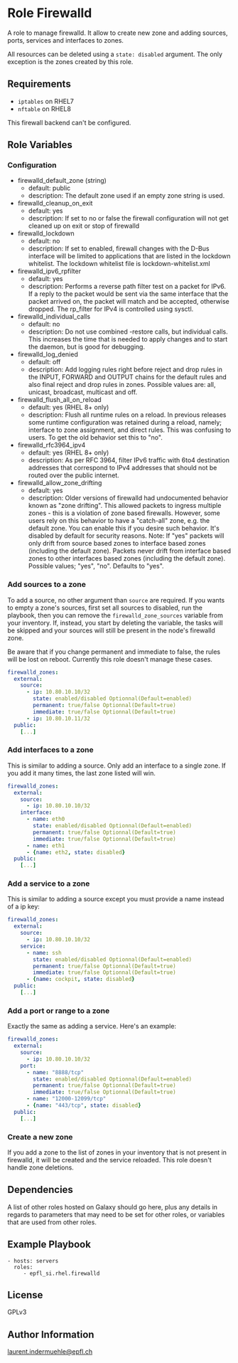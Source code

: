 Role Firewalld
==============

A role to manage firewalld. It allow to create new zone and adding sources, ports, services and interfaces to zones.

All resources can be deleted using a `state: disabled` argument. The only exception is the zones created by this role.


Requirements
------------

* `iptables` on RHEL7
* `nftable` on RHEL8

This firewall backend can't be configured.


Role Variables
--------------

### Configuration

* firewalld_default_zone (string)
  * default: public
  * description: The default zone used if an empty zone string is used.
* firewalld_cleanup_on_exit
  * default: yes
  * description: If set to no or false the firewall configuration will not get cleaned up on exit or stop of firewalld
* firewalld_lockdown
  * default: no
  * description: If set to enabled, firewall changes with the D-Bus interface will be limited to applications that are listed in the lockdown whitelist. The lockdown whitelist file is lockdown-whitelist.xml
* firewalld_ipv6_rpfilter
  * default: yes
  * description: Performs a reverse path filter test on a packet for IPv6. If a reply to the packet would be sent via the same interface that the packet arrived on, the packet will match and be accepted, otherwise dropped. The rp_filter for IPv4 is controlled using sysctl.
* firewalld_individual_calls
  * default: no
  * description: Do not use combined -restore calls, but individual calls. This increases the time that is needed to apply changes and to start the daemon, but is good for debugging.
* firewalld_log_denied
  * default: off
  * description: Add logging rules right before reject and drop rules in the INPUT, FORWARD and OUTPUT chains for the default rules and also final reject and drop rules in zones. Possible values are: all, unicast, broadcast, multicast and off.
* firewalld_flush_all_on_reload
  * default: yes (RHEL 8+ only)
  * description: Flush all runtime rules on a reload. In previous releases some runtime configuration was retained during a reload, namely; interface to zone assignment, and direct rules. This was confusing to users. To get the old behavior set this to "no".
* firewalld_rfc3964_ipv4
  * default: yes (RHEL 8+ only)
  * description: As per RFC 3964, filter IPv6 traffic with 6to4 destination addresses that correspond to IPv4 addresses that should not be routed over the public internet.
* firewalld_allow_zone_drifting
  * default: yes
  * description: Older versions of firewalld had undocumented behavior known as "zone drifting". This allowed packets to ingress multiple zones - this is a violation of zone based firewalls. However, some users rely on this behavior to have a "catch-all" zone, e.g. the default zone. You can enable this if you desire such behavior. It's disabled by default for security reasons. Note: If "yes" packets will only drift from source based zones to interface based zones (including the default zone). Packets never drift from interface based zones to other interfaces based zones (including the default zone). Possible values; "yes", "no". Defaults to "yes".

### Add sources to a zone

To add a source, no other argument than `source` are required.
If you wants to empty a zone's sources, first set all sources to disabled, run the playbook, then you can remove the `firewalld_zone_sources` variable from your inventory. If, instead, you start by deleting the variable, the tasks will be skipped and your sources will still be present in the node's firewalld zone.

Be aware that if you change permanent and immediate to false, the rules will be lost on reboot. Currently this role doesn't manage these cases.

```yaml
firewalld_zones:
  external:
    source:
      - ip: 10.80.10.10/32
        state: enabled/disabled Optionnal(Default=enabled)
        permanent: true/false Optionnal(Default=true)
        immediate: true/false Optionnal(Default=true)
      - ip: 10.80.10.11/32
  public:
    [...]
```


### Add interfaces to a zone

This is similar to adding a source. Only add an interface to a single zone. If you add it many times, the last zone listed will win.

```yaml
firewalld_zones:
  external:
    source:
      - ip: 10.80.10.10/32
    interface:
      - name: eth0
        state: enabled/disabled Optionnal(Default=enabled)
        permanent: true/false Optionnal(Default=true)
        immediate: true/false Optionnal(Default=true)
      - name: eth1
      - {name: eth2, state: disabled}
  public:
    [...]
```


### Add a service to a zone

This is similar to adding a source except you must provide a name instead of a ip key:

```yaml
firewalld_zones:
  external:
    source:
      - ip: 10.80.10.10/32
    service:
      - name: ssh
        state: enabled/disabled Optionnal(Default=enabled)
        permanent: true/false Optionnal(Default=true)
        immediate: true/false Optionnal(Default=true)
      - {name: cockpit, state: disabled}
  public:
    [...]
```


### Add a port or range to a zone

Exactly the same as adding a service. Here's an example:

```yaml
firewalld_zones:
  external:
    source:
      - ip: 10.80.10.10/32
    port:
      - name: "8888/tcp"
        state: enabled/disabled Optionnal(Default=enabled)
        permanent: true/false Optionnal(Default=true)
        immediate: true/false Optionnal(Default=true)
      - name: "12000-12099/tcp"
      - {name: "443/tcp", state: disabled}
  public:
    [...]
```


### Create a new zone

If you add a zone to the list of zones in your inventory that is not present in firewalld, it will be created and the service reloaded. This role doesn't handle zone deletions.



Dependencies
------------

A list of other roles hosted on Galaxy should go here, plus any details in regards to parameters that may need to be set for other roles, or variables that are used from other roles.

Example Playbook
----------------

    - hosts: servers
      roles:
         - epfl_si.rhel.firewalld


License
-------

GPLv3

Author Information
------------------

laurent.indermuehle@epfl.ch
